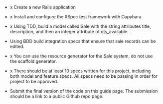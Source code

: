 - x Create a new Rails application

- x Install and configure the RSpec test framework with Capybara.

- x Using TDD, build a model called Sale with the string attributes title, description, and then an integer attribute of qty_available.

- Using BDD build integration specs that ensure that sale records can be edited.

- x You can use the resource generator for the Sale system, do not use the scaffold generator.

- x There should be at least 10 specs written for this project, including both model and feature specs. All specs need to be passing in order for project to be approved.

- Submit the final version of the code on this guide page. The submission should be a link to a public Github repo page.